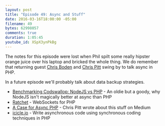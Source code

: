 ```yaml
---
layout: post
title: "Episode 49: Async and Stuff"
date: 2016-03-16T18:00:00 -05:00
filename: 49
bytes: 62998057
comments: true
duration: 1:05:45
youtube_id: XSpX3ynPkBg
---
```


The notes for this episode were lost when Phil spilt some really hipster orange juice over his
laptop and bricked the whole thing. We do remember that returning guest [Chris Boden](https://twitter.com/boden_c) and [Chris Pitt](https://twitter.com/assertchris) swing by to talk async in PHP.

In a future episode we'll probably talk about data backup strategies.

- [Benchmarking Codswallop: NodeJS vs PHP](https://philsturgeon.uk/php/2013/11/12/benchmarking-codswallop-nodejs-v-php/) - An oldie but a goody, why NodeJS isn't magically better at async than PHP
- [Ratchet](http://socketo.me/) - WebSockets for PHP
- [A Case for Async PHP](https://medium.com/async-php/a-case-for-async-php-f33e5e31ebba) - Chris Pitt wrote about this stuff on Medium
- [icicle.io](https://icicle.io/) - Write asynchronous code using synchronous coding techniques in PHP

